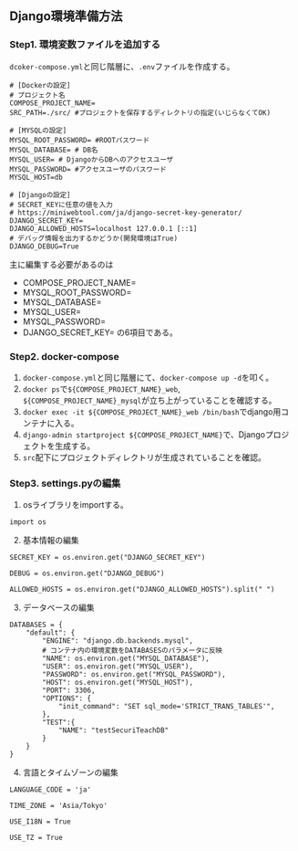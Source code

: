 ## Django環境準備方法
### Step1. 環境変数ファイルを追加する
`dcoker-compose.yml`と同じ階層に、`.env`ファイルを作成する。
```
# [Dockerの設定]
# プロジェクト名
COMPOSE_PROJECT_NAME=
SRC_PATH=./src/ #プロジェクトを保存するディレクトリの指定(いじらなくてOK)

# [MYSQLの設定]
MYSQL_ROOT_PASSWORD= #ROOTパスワード
MYSQL_DATABASE= # DB名
MYSQL_USER= # DjangoからDBへのアクセスユーザ
MYSQL_PASSWORD= #アクセスユーザのパスワード
MYSQL_HOST=db

# [Djangoの設定]
# SECRET_KEYに任意の値を入力
# https://miniwebtool.com/ja/django-secret-key-generator/
DJANGO_SECRET_KEY=
DJANGO_ALLOWED_HOSTS=localhost 127.0.0.1 [::1]
# デバッグ情報を出力するかどうか(開発環境はTrue)
DJANGO_DEBUG=True

```

主に編集する必要があるのは
- COMPOSE_PROJECT_NAME=
- MYSQL_ROOT_PASSWORD=
- MYSQL_DATABASE=
- MYSQL_USER=
- MYSQL_PASSWORD=
- DJANGO_SECRET_KEY=
の6項目である。

### Step2. docker-compose
1. `docker-compose.yml`と同じ階層にて、`docker-compose up -d`を叩く。
2. `docker ps`で`${COMPOSE_PROJECT_NAME}_web`, `${COMPOSE_PROJECT_NAME}_mysql`が立ち上がっていることを確認する。
3. `docker exec -it ${COMPOSE_PROJECT_NAME}_web /bin/bash`でdjango用コンテナに入る。
4. `django-admin startproject ${COMPOSE_PROJECT_NAME}`で、Djangoプロジェクトを生成する。
5. `src`配下にプロジェクトディレクトリが生成されていることを確認。

### Step3. settings.pyの編集
1. osライブラリをimportする。
```
import os
```

2. 基本情報の編集
```
SECRET_KEY = os.environ.get("DJANGO_SECRET_KEY")

DEBUG = os.environ.get("DJANGO_DEBUG")

ALLOWED_HOSTS = os.environ.get("DJANGO_ALLOWED_HOSTS").split(" ")
```

3. データベースの編集
```
DATABASES = {
    "default": {
        "ENGINE": "django.db.backends.mysql",
        # コンテナ内の環境変数をDATABASESのパラメータに反映
        "NAME": os.environ.get("MYSQL_DATABASE"),
        "USER": os.environ.get("MYSQL_USER"),
        "PASSWORD": os.environ.get("MYSQL_PASSWORD"),
        "HOST": os.environ.get("MYSQL_HOST"),
        "PORT": 3306,
        "OPTIONS": {
            "init_command": "SET sql_mode='STRICT_TRANS_TABLES'",
        },
        "TEST":{
            "NAME": "testSecuriTeachDB"
        }
    }
}
```

4. 言語とタイムゾーンの編集
```
LANGUAGE_CODE = 'ja'

TIME_ZONE = 'Asia/Tokyo'

USE_I18N = True

USE_TZ = True
```
